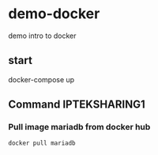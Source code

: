 # demo-docker
demo intro to docker

## start
docker-compose up


## Command IPTEKSHARING1

### Pull image mariadb from docker hub
```docker pull mariadb```
###
